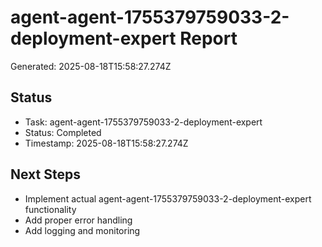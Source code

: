 # agent-agent-1755379759033-2-deployment-expert Report

Generated: 2025-08-18T15:58:27.274Z

## Status
- Task: agent-agent-1755379759033-2-deployment-expert
- Status: Completed
- Timestamp: 2025-08-18T15:58:27.274Z

## Next Steps
- Implement actual agent-agent-1755379759033-2-deployment-expert functionality
- Add proper error handling
- Add logging and monitoring

